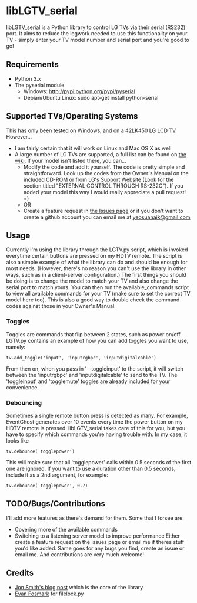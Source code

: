 # libLGTV_serial #
libLGTV_serial is a Python library to control LG TVs via their serial (RS232) port. It aims to reduce the legwork needed to use this functionality on your TV - simply enter your TV model number and serial port and you're good to go!

## Requirements ##
- Python 3.x
- The pyserial module
    - Windows: http://pypi.python.org/pypi/pyserial
    - Debian/Ubuntu Linux: sudo apt-get install python-serial

## Supported TVs/Operating Systems ##
This has only been tested on Windows, and on a 42LK450 LG LCD TV. However...

- I am fairly certain that it will work on Linux and Mac OS X as well
- A large number of LG TVs are supported, a full list can be found on [the wiki](https://github.com/suan/libLGTV_serial/wiki/Supported-TV-Models). If your model isn't listed there, you can...
    - Modify the code and add it yourself. The code is pretty simple and straightforward. Look up the codes from the Owner's Manual on the included CD-ROM or from [LG's Support Website](http://www.lg.com/us/support/index.jsp) (Look for the section titled "EXTERNAL CONTROL THROUGH RS-232C"). If you added your model this way I would really appreciate a pull request! =)
    - OR
    - Create a feature request in [the Issues page](https://github.com/suan/libLGTV_serial/issues) or if you don't want to create a github account you can email me at yeosuanaik@gmail.com

## Usage ##
Currently I'm using the library through the LGTV.py script, which is invoked everytime certain buttons are pressed on my HDTV remote. The script is also a simple example of what the library can do and should be enough for most needs. (However, there's no reason you can't use the library in other ways, such as in a client-server configuration.) The first things you should be doing is to change the model to match your TV and also change the serial port to match yours. You can then run the available_commands script to view all available commands for your TV (make sure to set the correct TV model here too). This is also a good way to double check the command codes against those in your Owner's Manual.
### Toggles ###
Toggles are commands that flip between 2 states, such as power on/off. LGTV.py contains an example of how you can add toggles you want to use, namely:

```
tv.add_toggle('input', 'inputrgbpc', 'inputdigitalcable')
```
From then on, when you pass in '--toggleinput' to the script, it will switch between the 'inputrgbpc' and 'inputdigitalcable' to send to the TV. The 'toggleinput' and 'togglemute' toggles are already included for your convenience.
### Debouncing ###
Sometimes a single remote button press is detected as many. For example, EventGhost generates over 10 events every time the power button on my HDTV remote is pressed. libLGTV_serial takes care of this for you, but you have to specify which commands you're having trouble with. In my case, it looks like

```
tv.debounce('togglepower')
```
This will make sure that all 'togglepower' calls within 0.5 seconds of the first one are ignored. If you want to use a duration other than 0.5 seconds, include it as a 2nd argument, for example:

```
tv.debounce('togglepower', 0.7)
```

## TODO/Bugs/Contributions ##
I'll add more features as there's demand for them. Some that I forsee are:

- Covering more of the available commands
- Switching to a listening server model to improve performance
Either create a feature request on the issues page or email me if theres stuff you'd like added.
Same goes for any bugs you find, create an issue or email me.
And contributions are very much welcome!

## Credits ##
- [Jon Smith's blog post](http://www.thelazysysadmin.net/2009/05/rs232-control-lg-lcd-tv-mythtv/) which is the core of the library
- [Evan Fosmark](http://www.evanfosmark.com/2009/01/cross-platform-file-locking-support-in-python/) for filelock.py
